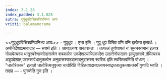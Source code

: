 ```yaml
---
index: 3.1.28
index_padded: 3.1.028
sutra: गुपूधूपविच्छिपणिपनिभ्य आयः
vritti: balamanorama

---
```

<<गुपूधूपविच्छिपणिपनिभ्य आयः>> - गुपूधूप । एभ्य इति । गुपू धूप विच्छि पणि पनि इत्येभ्य इत्यर्थः । अर्थनिर्देशाऽभावादाह —  स्वार्थ इति । आयप्रत्ययः अकारान्तः । तत्फलं तुगोपायतं नः सुमनस्यमान॑ इत्यत्र गोपायेत्यस्य धातुस्वरेणान्तोदात्तत्वेन शबकारेण एकदेशस्यापिएकादेश उदात्तेनोपादात्तः॑ इत्युदात्तत्वे,त॑मित्यस्य अदुपदेशात् परलसार्वधातुकत्वेन अनुदात्तस्यउदात्तादनुदात्तस्य स्वरितः॑ इति स्वरितत्वमिति बोध्यम् । "धातोरेकाच" इत्यतो धातोरित्यनुवृत्त्या धातोरिति विहितत्वादायप्रत्ययस्याद्र्धधातुकत्त्वात्कार्यं गुणादि भवति । तदाह — - पुगन्तेति गुण इति ।
